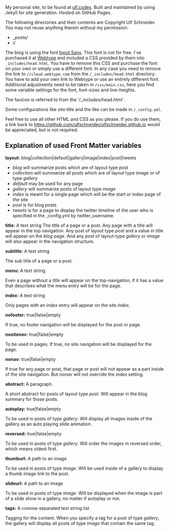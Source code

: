 My personal site, to be found at [ulf.codes](http://ulf.codes). Built and maintained by using Jekyll for site generation. Hosted on GitHub Pages.

The following directories and their contents are Copyright Ulf Schneider. You may not reuse anything therein without my permission:

* _posts/
* i/

The blog is using the font [Input Sans](http://input.fontbureau.com). This font is not for free. I´ve purchased it at [Webtype](http://webtype.com) and included a CSS provided by them into `_includes/head.html`.
You have to remove this CSS and purchase the font on your own or simply use a different font. In any case you need to remove the link to `//cloud.webtype.com` from the `/_includes/head.html` directory. You have to add your own link to Webtype or use an entirely different font. Additional adjustments need to be taken in `/css/main.css`, here you find some variable settings for the font, font-sizes and line-heights.

The favicon is referred to from the '/_includes/head.html`. 

Some configurations like site title and the like can be made in `/_config.yml`.

Feel free to use all other HTML and CSS as you please. If you do use them, a link back to https://github.com/ulfschneider/ulfschneider.github.io would be appreciated, but is not required.

Explanation of used Front Matter variables
---

**layout:** blog|collection|default|gallery|image|index|post|tweets

* *blog* will summarize posts which are of layout type *post*
* *collection* will summarize all posts which are of layout type *image* or of type *gallery*
* *default* may be used for any page
* *gallery* will summarize posts of layout type *image*
* *index* is meant for a single page which will be the start or index page of the site
* *post* is for blog posts
* *tweets* is for a page to display the twitter timeline of the user who is specified in the _config.yml by twitter_username.

**title:** A text string
The title of a page or a post. Any page with a title will appear  in the top navigation. Any post of layout type *post* and a value in title will appear on the *blog* page. And any *post* of layout-type *gallery* or *image* will also appear in the navigation structure.

**subtitle:** A text string

The sub title of a page or a post.

**menu:** A text string

Even a page without a *title* will appear on the top-navigation, if it has a value that describes what the menu entry will be for the page.

**index:** A text string

Only pages with an *index* entry will appear on the site *index*.

**nofooter:** true|false|empty

If true, no footer navigation will be displayed for the post or page.

**nositenav:** true|false|empty

To be used in pages. If true, no site navigation will be displayed for the page.

**nonav:** true|false|empty

If true for any page or post, that page or post will not appear as a part inside of the site navigation. But *nonav* will not override the *index* setting.

**abstract:** A paragraph.

A short abstract for posts of layout type *post*. Will appear in the blog summary for those posts.

**autoplay:** true|false|empty

To be used in posts of type *gallery*. Will display all images inside of the gallery as an auto playing slide animation.

**reversed:** true|false|empty

To be used in posts of type *gallery*. Will order the images in reversed order, which means oldest first.

**thumburl:** A path to an image

To be used in posts of type *image*. Will be used inside of a gallery to display a thumb image link to the post.

**slideurl:** A path to an image

To be used in posts of type *image*. Will be displayed when the image is part of a slide show in a gallery, no matter if autoplay or not.

**tags:** A comma-separated text string list

Tagging for the content. When you specify a tag for a post of type *gallery*, the gallery will display all posts of type *image* that contain the same tag.
 



